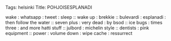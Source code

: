 Tags: helsinki
Title: POHJOISESPLANADI
  
wake : whatsapp : tweet : sleep :: wake up : brekkie :: bulevardi : esplanadi : then follow the water :: seven plus : very dead : by bsod :: ice bugs : times three : and more hatti stuff :: julbord : michelin style :: dentists : pink equipment :: power : volume down : wipe cache : ressurrect